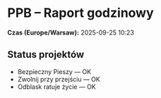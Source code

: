 # PPB – Raport godzinowy
**Czas (Europe/Warsaw):** 2025-09-25 10:23

## Status projektów
- Bezpieczny Pieszy — OK
- Zwolnij przy przejściu — OK
- Odblask ratuje życie — OK


